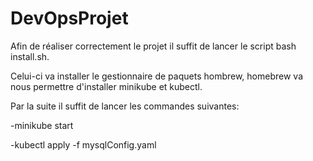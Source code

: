 # DevOpsProjet

Afin de réaliser correctement le projet il suffit de lancer le script bash install.sh.

Celui-ci va installer le gestionnaire de paquets hombrew, homebrew va nous permettre d'installer minikube et kubectl.

Par la suite il suffit de lancer les commandes suivantes:

-minikube start

-kubectl apply -f mysqlConfig.yaml

